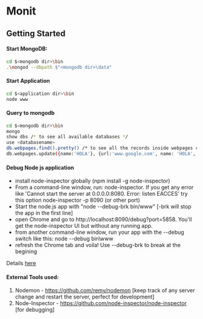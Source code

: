 

# Monit

## Getting Started
#### Start MongoDB:
```bash
cd $<mongodb dir>\bin
.\mongod --dbpath $"<mongodb dir>\data"
```

#### Start Application
```bash
cd $<application dir>\bin
node www
```

#### Query to mongodb
```bash
cd $<mongodb dir>\bin
mongo
show dbs /* to see all available databases */
use <databasename>
db.webpages.find().pretty() /* to see all the records inside webpages collection */ 
db.webpages.update({name:'HOLA'}, {url:'www.google.com', name: 'HOLA', interval: '00:16:10'} /* update a specific record */
```


#### Debug Node js application
* install node-inspector globally (npm install -g node-inspector)
* From a command-line window, run: node-inspector. If you get any error like 'Cannot start the server at 0.0.0.0:8080. Error: listen EACCES' try this option node-inspector -p 8090 (or other port)
* Start the node.js app with "node --debug-brk bin/www" [-brk will stop the app in the first line]
* open Chrome and go to http://localhost:8090/debug?port=5858. You'll get the node-inspector UI but without any running app.
* from another command-line window, run your app with the --debug switch like this: node --debug bin\www
* refresh the Chrome tab and voila! Use --debug-brk to break at the begining

Details [here](https://greenido.wordpress.com/2013/08/27/debug-nodejs-like-a-pro/)

#### External Tools used:
1. Nodemon - https://github.com/remy/nodemon [keep track of any server change and restart the server, perfect for development]
2. Node-Inspector - https://github.com/node-inspector/node-inspector [for debugging]